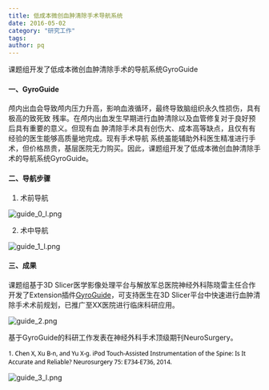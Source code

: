 ```yaml
---
title: 低成本微创血肿清除手术导航系统
date: 2016-05-02
category: "研究工作"
tags:
author: pq
---
```

课题组开发了低成本微创血肿清除手术的导航系统GyroGuide
<!-- more -->

#### 一、GyroGuide

颅内出血会导致颅内压力升高，影响血液循环，最终导致脑组织永久性损伤，具有极高的致死致 残率。在颅内出血发生早期进行血肿清除以及血管修复对于良好预后具有重要的意义。但现有血 肿清除手术具有创伤大、成本高等缺点，且仅有有经验的医生能够高质量地完成。现有手术导航 系统虽能辅助外科医生精准进行手术，但价格昂贵，基层医院无力购买。因此，课题组开发了低成本微创血肿清除手术的导航系统GyroGuide。

#### 二、导航步骤

1. 术前导航

![guide_0_l.png](https://i.loli.net/2021/02/25/wdTIsFN5ah4WVrf.png)

2. 术中导航

![guide_1_l.png](https://i.loli.net/2021/02/25/8HY7Lj3Mb9zwFCP.png)

#### 三、成果

课题组基于3D Slicer医学影像处理平台与解放军总医院神经外科陈晓雷主任合作开发了Extension插件[GyroGuide](https://www.slicer.org/wiki/Documentation/Nightly/Modules/GyroGuide)，可支持医生在3D Slicer平台中快速进行血肿清除手术术前规划，已推广至XX医院进行临床科研应用。

![guide_2.png](https://i.loli.net/2021/02/25/igLTsfDp9ZxuHrj.png)

基于GyroGuide的科研工作发表在神经外科手术顶级期刊NeuroSurgery。

<span style="min-height: 12pt; font-family: Segoe UI; color: rgb(1, 1, 1); font-size: 9pt;">1.  Chen X, Xu B-n, and Yu X-g. iPod Touch-Assisted Instrumentation of the Spine: Is It Accurate and Reliable? Neurosurgery 75: E734-E736, 2014.</span>

![guide_3_l.png](https://i.loli.net/2021/02/25/ip6bNhImnrgJaWA.png)

